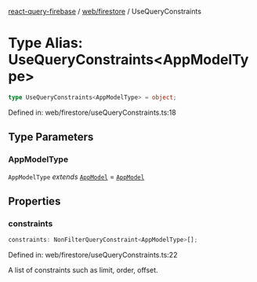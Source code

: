 [react-query-firebase](../../../modules.md) / [web/firestore](../index.md) / UseQueryConstraints

# Type Alias: UseQueryConstraints\<AppModelType\>

```ts
type UseQueryConstraints<AppModelType> = object;
```

Defined in: web/firestore/useQueryConstraints.ts:18

## Type Parameters

### AppModelType

`AppModelType` *extends* [`AppModel`](../../../types/type-aliases/AppModel.md) = [`AppModel`](../../../types/type-aliases/AppModel.md)

## Properties

### constraints

```ts
constraints: NonFilterQueryConstraint<AppModelType>[];
```

Defined in: web/firestore/useQueryConstraints.ts:22

A list of constraints such as limit, order, offset.
